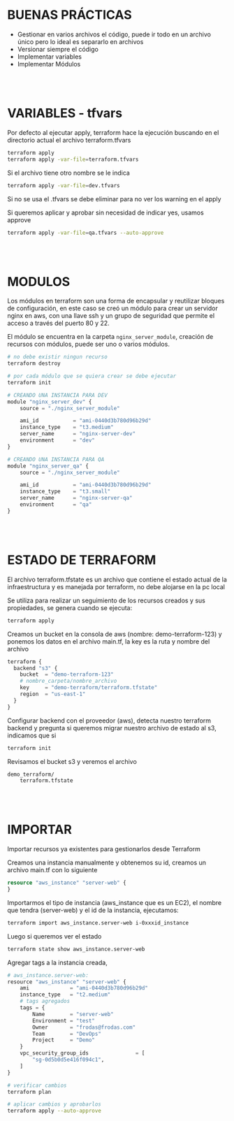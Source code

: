# BUENAS PRÁCTICAS
- Gestionar en varios archivos el código, puede ir todo en un archivo único pero lo ideal es separarlo en archivos
- Versionar siempre el código
- Implementar variables
- Implementar Módulos
<br />
<br />


# VARIABLES - tfvars
Por defecto al ejecutar apply, terraform hace la ejecución buscando en el directorio actual el archivo terraform.tfvars
```bash
terraform apply
terraform apply -var-file=terraform.tfvars
```

Si el archivo tiene otro nombre se le indica
```bash
terraform apply -var-file=dev.tfvars
```

Si no se usa el .tfvars se debe eliminar para no ver los warning en el apply

Si queremos aplicar y aprobar sin necesidad de indicar yes, usamos approve
```bash
terraform apply -var-file=qa.tfvars --auto-approve
```
<br />
<br />


# MODULOS
Los módulos en terraform son una forma de encapsular y reutilizar bloques de configuración, en este caso se creó un  módulo para crear un servidor nginx en aws, con una llave ssh y un grupo de seguridad que permite el acceso a través del puerto 80 y 22.

El módulo se encuentra en la carpeta ``nginx_server_module``, creación de recursos con módulos, puede ser uno o varios módulos.
```bash
# no debe existir ningun recurso
terraform destroy

# por cada módulo que se quiera crear se debe ejecutar
terraform init
```

```python
# CREANDO UNA INSTANCIA PARA DEV
module "nginx_server_dev" {
    source = "./nginx_server_module"

    ami_id           = "ami-0440d3b780d96b29d"
    instance_type    = "t3.medium"
    server_name      = "nginx-server-dev"
    environment      = "dev"
}

# CREANDO UNA INSTANCIA PARA QA
module "nginx_server_qa" {
    source = "./nginx_server_module"

    ami_id           = "ami-0440d3b780d96b29d"
    instance_type    = "t3.small"
    server_name      = "nginx-server-qa"
    environment      = "qa"
}
```
<br />
<br />


# ESTADO DE TERRAFORM
El archivo terraform.tfstate es un archivo que contiene el estado actual de la infraestructura y es manejada por terraform, no debe alojarse en la pc local

Se utiliza para realizar un seguimiento de los recursos creados y sus propiedades, se genera cuando se ejecuta:
```bash
terraform apply
```

Creamos un bucket en la consola de aws (nombre: demo-terraform-123) y ponemos los datos en el archivo main.tf, la key es la ruta y nombre del archivo
```python
terraform {
  backend "s3" {
    bucket  = "demo-terraform-123"
    # nombre_carpeta/nombre_archivo
    key     = "demo-terraform/terraform.tfstate"
    region  = "us-east-1"
  }
}
```

Configurar backend con el proveedor (aws), detecta nuestro terraform backend y pregunta si queremos migrar nuestro archivo de estado al s3, indicamos que si
```bash
terraform init
```

Revisamos el bucket s3 y veremos el archivo
```bash
demo_terraform/
    terraform.tfstate
```
<br />
<br />


# IMPORTAR
Importar recursos ya existentes para gestionarlos desde Terraform

Creamos una instancia manualmente y obtenemos su id, creamos un archivo main.tf con lo siguiente
```terraform
resource "aws_instance" "server-web" {
}
```

Importarmos el tipo de instancia (aws_instance que es un EC2), el nombre que tendra (server-web) y el id de la instancia, ejecutamos:
```bash
terraform import aws_instance.server-web i-0xxxid_instance
```

Luego si queremos ver el estado
```bash
terraform state show aws_instance.server-web
```

Agregar tags a la instancia creada, 
```python
# aws_instance.server-web:
resource "aws_instance" "server-web" {
    ami             = "ami-0440d3b780d96b29d"
    instance_type   = "t2.medium"
    # tags agregados
    tags = {
        Name        = "server-web"
        Environment = "test"
        Owner       = "frodas@frodas.com"
        Team        = "DevOps"
        Project     = "Demo"
    }
    vpc_security_group_ids               = [
        "sg-0d5b0d5e416f094c1",
    ]
}
```
```bash
# verificar cambios
terraform plan

# aplicar cambios y aprobarlos
terraform apply --auto-approve
```
